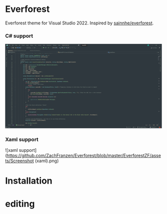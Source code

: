 # Everforest

Everforest theme for Visual Studio 2022. Inspired by [sainnhe/everforest](https://github.com/sainnhe/everforest).

### C# support
![C# support](https://github.com/ZachFranzen/Everforest/blob/master/EverforestZF/assets/Screenshot.png)

### Xaml support
![xaml support](https://github.com/ZachFranzen/Everforest/blob/master/EverforestZF/assets/Screenshot \(xaml\).png)

# Installation

# editing
